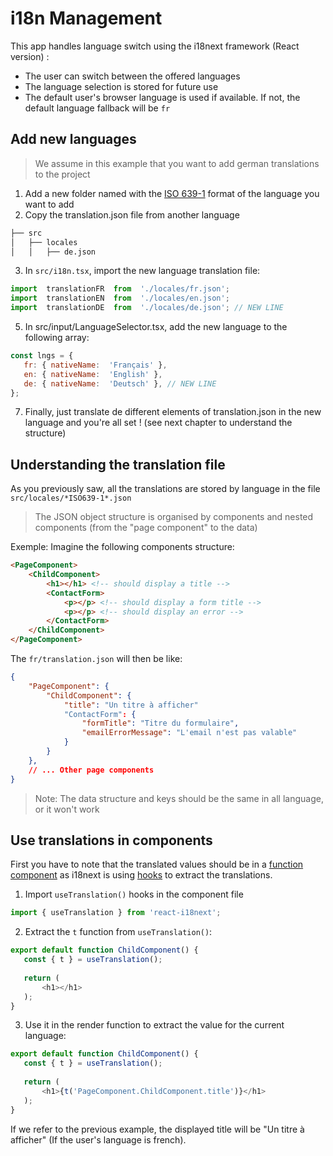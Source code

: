 # i18n Management
This app handles language switch using the i18next framework (React version) :

 - The user can switch between the offered languages
 - The language selection is stored for future use
 - The default user's browser language is used if available. If not, the default language fallback will be `fr` 

## Add new languages

> We assume in this example that you want to add german translations to the project

 1. Add a new folder named with the [ISO 639-1](https://en.wikipedia.org/wiki/List_of_ISO_639-1_codes) format of the language you want to add
 2. Copy the translation.json file from another language
 ````markdown
├── src
│   ├── locales
│   │   ├── de.json
````
 3. In `src/i18n.tsx`, import the new language translation file:
```javascript
import  translationFR  from  './locales/fr.json';
import  translationEN  from  './locales/en.json';
import  translationDE  from  './locales/de.json'; // NEW LINE
```

 5. In src/input/LanguageSelector.tsx, add the new language to the following array:
 ```javascript
 const lngs = {
	fr: { nativeName:  'Français' },
	en: { nativeName:  'English' },
	de: { nativeName:  'Deutsch' }, // NEW LINE
};
```
 7. Finally, just translate de different elements of translation.json in the new language and you're all set ! (see next chapter to understand the structure)
 
## Understanding the translation file
As you previously saw, all the translations are stored by language in the file `src/locales/*ISO639-1*.json`

> The JSON object structure is organised by components and nested components (from the "page component" to the data)

Exemple:
Imagine the following components structure:
```html
<PageComponent>
	<ChildComponent>
		<h1></h1> <!-- should display a title -->
		<ContactForm>
			<p></p> <!-- should display a form title -->
			<p></p> <!-- should display an error -->
		</ContactForm>
	</ChildComponent>
</PageComponent>
```
The `fr/translation.json` will then be like:
```json
{
	"PageComponent": {
		"ChildComponent": {
			"title": "Un titre à afficher"
			"ContactForm": {
				"formTitle": "Titre du formulaire",
				"emailErrorMessage": "L'email n'est pas valable"
			}
		}
	},
	// ... Other page components
}
```

> Note: The data structure and keys should be the same in all language, or it won't work

## Use translations in components
First you have to note that the translated values should be in a [function component](https://reactjs.org/docs/components-and-props.html#function-and-class-components) as  i18next is using [hooks](https://reactjs.org/docs/hooks-overview.html) to extract the translations.

 1. Import `useTranslation()` hooks in the component file
 ```javascript
 import { useTranslation } from 'react-i18next';
 ```
 
 2. Extract the `t` function from `useTranslation()`:
 ```javascript
 export default function ChildComponent() {
	const { t } = useTranslation();
	
	return (
		<h1></h1>
	);
}
```
 3. Use it in the render function to extract the value for the current language:
 ```javascript
 export default function ChildComponent() {
	const { t } = useTranslation();
	
	return (
		<h1>{t('PageComponent.ChildComponent.title')}</h1>
	);
}
```
  
If we refer to the previous example, the displayed title will be "Un titre à afficher" (If the user's language is french).